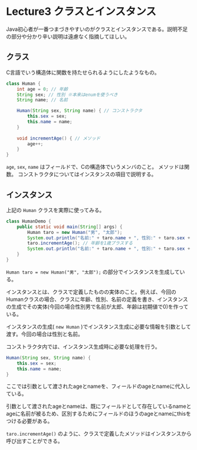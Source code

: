 # Lecture3 クラスとインスタンス
Java初心者が一番つまづきやすいのがクラスとインスタンスである。説明不足の部分や分かり辛い説明は遠慮なく指摘してほしい。

## クラス
C言語でいう構造体に関数を持たせられるようにしたようなもの。

```java
class Human {
    int age = 0; // 年齢
    String sex; // 性別 ※本来はenumを使うべき
    String name; // 名前

    Human(String sex, String name) { // コンストラクタ
        this.sex = sex;
        this.name = name;
    }
    
    void incrementAge() { // メソッド
        age++;
    }
}
```

`age`, `sex`, `name` はフィールドで、Cの構造体でいうメンバのこと。
メソッドは関数。
コンストラクタについてはインスタンスの項目で説明する。

## インスタンス
上記の `Human` クラスを実際に使ってみる。

```java
class HumanDemo {
    public static void main(String[] args) {
        Human taro = new Human("男", "太郎");
        System.out.println("名前:" + taro.name + ", 性別:" + taro.sex + ", 年齢:" + taro.age); // 名前:太郎, 性別:男, 年齢:0
        taro.incrementAge(); // 年齢を1歳プラスする
        System.out.println("名前:" + taro.name + ", 性別:" + taro.sex + ", 年齢:" + taro.age); // 名前:太郎, 性別:男, 年齢:1
    }
}
```

`Human taro = new Human("男", "太郎");` の部分でインスタンスを生成している。

インスタンスとは、クラスで定義したものの実体のこと。例えば、今回のHumanクラスの場合、クラスに年齢、性別、名前の定義を書き、インスタンスの生成でその実体(今回の場合性別男で名前が太郎、年齢は初期値で0)を作っている。

インスタンスの生成( `new Human` )でインスタンス生成に必要な情報を引数として渡す。今回の場合は性別と名前。

コンストラクタ内では、インスタンス生成時に必要な処理を行う。

```java
Human(String sex, String name) {
    this.sex = sex;
    this.name = name;
}
```

ここでは引数として渡されたageとnameを、フィールドのageとnameに代入している。

引数として渡されたageとnameは、既にフィールドとして存在しているnameとageに名前が被るため、区別するためにフィールドのほうのageとnameにthisをつける必要がある。

`taro.incrementAge()` のように、クラスで定義したメソッドはインスタンスから呼び出すことができる。
